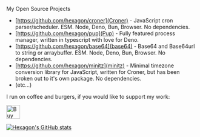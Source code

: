 My Open Source Projects

- [https://github.com/hexagon/croner](Croner) - JavaScript cron parser/scheduler. ESM. Node, Deno, Bun, Browser. No dependencies. 
- [https://github.com/hexagon/pup](Pup) - Fully featured process manager, written in typescript with love for Deno.
- [https://github.com/hexagon/base64](base64) - Base64 and Base64url to string or arraybuffer. ESM. Node, Deno, Bun, Browser. No dependencies.
- [https://github.com/hexagon/minitz](minitz) - Minimal timezone conversion library for JavaScript, written for Croner, but has been broken out to it's own package. No dependencies.
- (etc...)

I run on coffee and burgers, if you would like to support my work:

<a href='https://ko-fi.com/C1C7IEEYF' target='_blank'><img height='36' style='border:0px;height:36px;' src='https://storage.ko-fi.com/cdn/kofi3.png?v=3' border='0' alt='Buy Me a Coffee at ko-fi.com' /></a>

[![Hexagon's GitHub stats](https://github-readme-stats.vercel.app/api?username=hexagon&count_private=true&show_icons=true)](https://github.com/anuraghazra/github-readme-stats)
